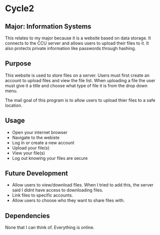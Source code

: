 # Cycle2

## Major: Information Systems

This relates to my major because it is a website based on data storage. It connects to the CCU server and allows users to upload their files to it. It also protects private information like passwords through hashing.

## Purpose

This website is used to store files on a server. Users must first create an account to upload files and view the file list. When uploading a file the user must give it a title and choose what type of file it is from the drop down menu.

The mail goal of this program is to allow users to upload thier files to a safe location.

## Usage

- Open your internet browser
- Navigate to the webiste
- Log in or create a new account
- Upload your file(s)
- View your file(s)
- Log out knowing your files are secure

## Future Development
- Allow users to view/download files. When I tried to add this, the server said I didnt have access to downloading files.
- Link files to specific accounts. 
- Allow users to choose who they want to share files with.

## Dependencies

None that I can think of. Everything is online.
